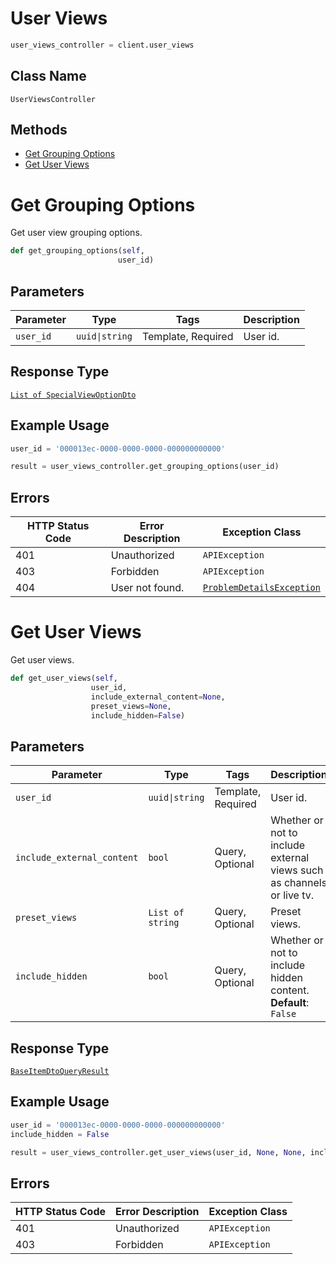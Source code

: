 # User Views

```python
user_views_controller = client.user_views
```

## Class Name

`UserViewsController`

## Methods

* [Get Grouping Options](../../doc/controllers/user-views.md#get-grouping-options)
* [Get User Views](../../doc/controllers/user-views.md#get-user-views)


# Get Grouping Options

Get user view grouping options.

```python
def get_grouping_options(self,
                        user_id)
```

## Parameters

| Parameter | Type | Tags | Description |
|  --- | --- | --- | --- |
| `user_id` | `uuid\|string` | Template, Required | User id. |

## Response Type

[`List of SpecialViewOptionDto`](../../doc/models/special-view-option-dto.md)

## Example Usage

```python
user_id = '000013ec-0000-0000-0000-000000000000'

result = user_views_controller.get_grouping_options(user_id)
```

## Errors

| HTTP Status Code | Error Description | Exception Class |
|  --- | --- | --- |
| 401 | Unauthorized | `APIException` |
| 403 | Forbidden | `APIException` |
| 404 | User not found. | [`ProblemDetailsException`](../../doc/models/problem-details-exception.md) |


# Get User Views

Get user views.

```python
def get_user_views(self,
                  user_id,
                  include_external_content=None,
                  preset_views=None,
                  include_hidden=False)
```

## Parameters

| Parameter | Type | Tags | Description |
|  --- | --- | --- | --- |
| `user_id` | `uuid\|string` | Template, Required | User id. |
| `include_external_content` | `bool` | Query, Optional | Whether or not to include external views such as channels or live tv. |
| `preset_views` | `List of string` | Query, Optional | Preset views. |
| `include_hidden` | `bool` | Query, Optional | Whether or not to include hidden content.<br>**Default**: `False` |

## Response Type

[`BaseItemDtoQueryResult`](../../doc/models/base-item-dto-query-result.md)

## Example Usage

```python
user_id = '000013ec-0000-0000-0000-000000000000'
include_hidden = False

result = user_views_controller.get_user_views(user_id, None, None, include_hidden)
```

## Errors

| HTTP Status Code | Error Description | Exception Class |
|  --- | --- | --- |
| 401 | Unauthorized | `APIException` |
| 403 | Forbidden | `APIException` |


